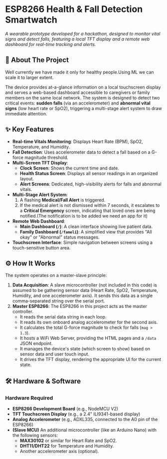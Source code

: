 # ESP8266 Health & Fall Detection Smartwatch

*A wearable prototype developed for a hackathon, designed to monitor vital signs and detect falls, featuring a local TFT display and a remote web dashboard for real-time tracking and alerts.*


## 📖 About The Project

Well currently we have made it only for healthy people.Using ML we can scale it to larger extent.

The device provides at-a-glance information on a local touchscreen display and serves a web-based dashboard accessible to caregivers or family members on the same local network. The system is designed to detect two critical events: **sudden falls** (via an accelerometer) and **abnormal vital signs** (low heart rate or SpO2), triggering a multi-stage alert system to draw immediate attention.

## ✨ Key Features

* **Real-time Vitals Monitoring**: Displays Heart Rate (BPM), SpO2, Temperature, and Humidity.
* **Fall Detection**: Uses accelerometer data to detect a fall based on a G-force magnitude threshold.
* **Multi-Screen TFT Display**:
    * **Clock Screen**: Shows the current time and date.
    * **Health Status Screen**: Displays all sensor readings in an organized layout.
    * **Alert Screens**: Dedicated, high-visibility alerts for falls and abnormal vitals.
* **Multi-Stage Alert System**:
    1.  A flashing **Medical/Fall Alert** is triggered.
    2.  If the medical alert is not dismissed within 7 seconds, it escalates to a **Critical Emergency** screen, indicating that loved ones are being notified.(The notification is to be added we need an app for it)
* **Remote Web Dashboard**:
    * **Main Dashboard (`/`)**: A clean interface showing live patient data.
    * **Family Dashboard (`/fameli`)**: A simplified view that provides "All okay" or "Abnormal" status messages.
* **Touchscreen Interface**: Simple navigation between screens using a touch-sensitive button area.

## ⚙️ How It Works

The system operates on a master-slave principle:

1.  **Data Acquisition**: A slave microcontroller (not included in this code) is assumed to be gathering sensor data (Heart Rate, SpO2, Temperature, Humidity, and one accelerometer axis). It sends this data as a single comma-separated string over the serial port.
2.  **Master ESP8266**: The ESP8266 in this project acts as the master controller.
    * It reads the serial data string in each loop.
    * It reads its own onboard analog accelerometer for the second axis.
    * It calculates the total G-force magnitude to check for falls (`mag > 1.3`).
    * It hosts a WiFi Web Server, providing the HTML pages and a `/data` JSON endpoint.
    * It manages the device's state (which screen to show) based on sensor data and user touch input.
    * It drives the TFT display, rendering the appropriate UI for the current state.

## 🛠️ Hardware & Software

### Hardware Required

* **ESP8266 Development Board** (e.g., NodeMCU V2)
* **TFT Touchscreen Display** (e.g., a 2.4" ILI9341-based display)
* **Analog Accelerometer** (e.g., ADXL335, connected to the A0 pin of the ESP8266)
* **(Slave MCU)** An additional microcontroller (like an Arduino Nano) with the following sensors:
    * **MAX30102** or similar for Heart Rate and SpO2.
    * **DHT11/DHT22** for Temperature and Humidity.
    * Another accelerometer axis (optional).
